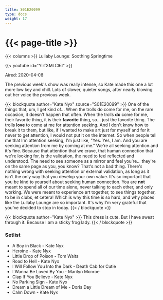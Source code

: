 ```yaml
---
title: S01E20099
type: docs
weight: 17
---
```


# {{< page-title >}}

{{< columns >}}
Lullaby Lounge: Soothing Springtime

{{< youtube id="YirfXMLCl6I" >}}

Aired: 2020-04-08

The previous week's show was really intense, so Kate made this one a lot more low key and chill.  Lots of slower, quieter songs, after nearly blowing out her voice the previous week.

{{< blockquote author="Kate Nyx" source="S01E20099" >}}
One of the things that, um, I get kind of...  When the trolls do come for me, on the rare occasion, it doesn't happen that often.  When the trolls <b>do</b> come for me, their favorite thing, it is their <b>favorite</b> thing, so...  just the favorite thing.  The trolls <b>love</b> to come at me for attention seeking.  And I don't know how to break it to them, but like, if I wanted to make art just for myself and for it never to get attention, I would not put it on the internet.  So when people tell me that I'm attention seeking, I'm just like, "Yes.  Yes, I am.  And you are seeking attention from me by coming at me."  We're all seeking attention and it's fine.  Because that attention that we crave, that human connection that we're looking for, is the validation, the need to feel reflected and understood.  The need to see someone as a mirror and feel you're...  they're on the same page as you, you know?  That's not a bad thing.  There's nothing wrong with seeking attention or external validation, as long as it isn't the only way that you develop your own value.  It's so important that you be kind to yourself about seeking human connection.  You are <b>not</b> meant to spend all of our time alone, never talking to each other, and only working.  We were meant to experience art together, to see things together, to be in clubs, et cetera!  Which is why this time is so hard, and why places like the Lullaby Lounge are so important.  It's why I'm very grateful that you've decided to stop in today.
{{< / blockquote >}}

{{< blockquote author="Kate Nyx" >}}
This dress is cute.  But I have sweat through it.  Because I am a sticky frog lady.
{{< / blockquote >}}

### Setlist
* A Boy in Black - Kate Nyx
* Heroine - Kate Nyx
* Little Drop of Poison - Tom Waits
* Road to Hell - Kate Nyx
* I Will Follow You Into the Dark - Death Cab for Cutie
* I Wanna Be Loved By You - Marilyn Monroe
* Clap If You Believe - Kate Nyx
* No Parking Sign - Kate Nyx
* Dream a Little Dream of Me - Doris Day
* Calm Down - Kate Nyx
